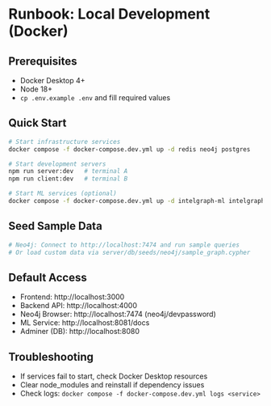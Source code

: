 # Runbook: Local Development (Docker)

## Prerequisites
- Docker Desktop 4+
- Node 18+
- `cp .env.example .env` and fill required values

## Quick Start
```bash
# Start infrastructure services
docker compose -f docker-compose.dev.yml up -d redis neo4j postgres

# Start development servers
npm run server:dev   # terminal A
npm run client:dev   # terminal B

# Start ML services (optional)
docker compose -f docker-compose.dev.yml up -d intelgraph-ml intelgraph-ml-worker
```

## Seed Sample Data
```bash
# Neo4j: Connect to http://localhost:7474 and run sample queries
# Or load custom data via server/db/seeds/neo4j/sample_graph.cypher
```

## Default Access
- Frontend: http://localhost:3000
- Backend API: http://localhost:4000
- Neo4j Browser: http://localhost:7474 (neo4j/devpassword)
- ML Service: http://localhost:8081/docs
- Adminer (DB): http://localhost:8080

## Troubleshooting
- If services fail to start, check Docker Desktop resources
- Clear node_modules and reinstall if dependency issues
- Check logs: `docker compose -f docker-compose.dev.yml logs <service>`